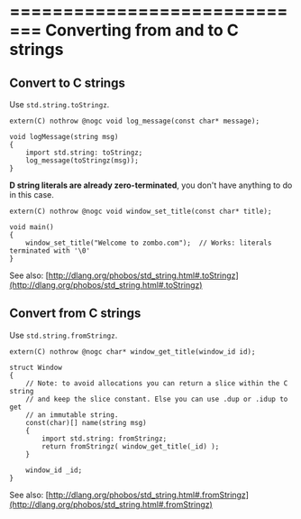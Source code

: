 =============================
Converting from and to C strings
=============================

## Convert to C strings

Use `std.string.toStringz`.

```
extern(C) nothrow @nogc void log_message(const char* message);

void logMessage(string msg)
{
    import std.string: toStringz;
    log_message(toStringz(msg));
}
```

**D string literals are already zero-terminated**, you don't have anything to do in this case.

```
extern(C) nothrow @nogc void window_set_title(const char* title);

void main()
{
    window_set_title("Welcome to zombo.com");  // Works: literals terminated with '\0'
}

```

See also: [http://dlang.org/phobos/std_string.html#.toStringz](http://dlang.org/phobos/std_string.html#.toStringz)


## Convert from C strings

Use `std.string.fromStringz`.

```
extern(C) nothrow @nogc char* window_get_title(window_id id);

struct Window
{
    // Note: to avoid allocations you can return a slice within the C string
    // and keep the slice constant. Else you can use .dup or .idup to get
    // an immutable string.
    const(char)[] name(string msg)
    {
        import std.string: fromStringz;
        return fromStringz( window_get_title(_id) );
    }

    window_id _id;
}
```

See also: [http://dlang.org/phobos/std_string.html#.fromStringz](http://dlang.org/phobos/std_string.html#.fromStringz)

